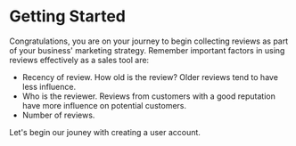# Getting Started
Congratulations, you are on your journey to begin collecting reviews as part of your business' marketing strategy.  Remember important factors in using reviews effectively as a sales tool are:

- Recency of review.  How old is the review? Older reviews tend to have less influence.
- Who is the reviewer.  Reviews from customers with a good reputation have more influence on potential customers.
- Number of reviews.  

Let's begin our jouney with creating a user account.